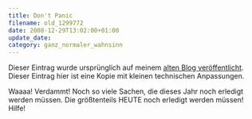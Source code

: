 ```yaml
---
title: Don't Panic
filename: old_1299772
date: 2008-12-29T13:02:00+01:00
update_date:
category: ganz_normaler_wahnsinn
---
```

Dieser Eintrag wurde ursprünglich auf meinem [alten Blog veröffentlicht](https://stu.blogger.de/stories/1299772/). Dieser Eintrag hier ist eine Kopie mit kleinen technischen Anpassungen.

Waaaa! Verdammt! Noch so viele Sachen, die dieses Jahr noch erledigt werden müssen. Die größtenteils HEUTE noch erledigt werden müssen! Hilfe!
